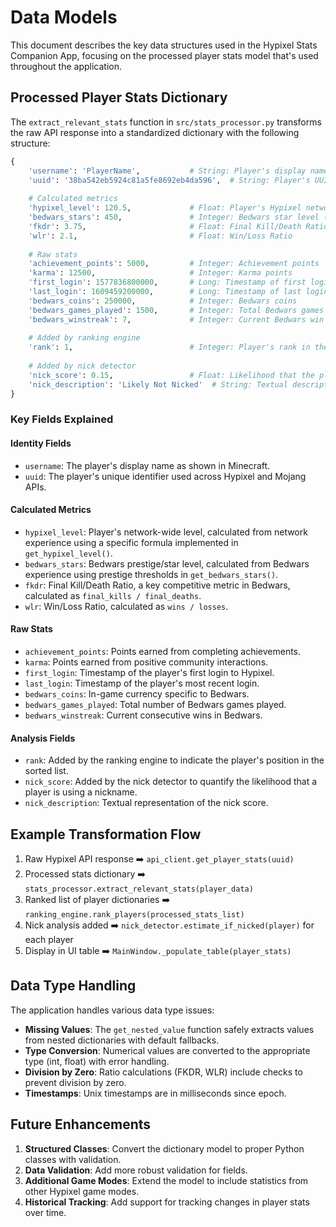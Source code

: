# Data Models

This document describes the key data structures used in the Hypixel Stats Companion App, focusing on the processed player stats model that's used throughout the application.

## Processed Player Stats Dictionary

The `extract_relevant_stats` function in `src/stats_processor.py` transforms the raw API response into a standardized dictionary with the following structure:

```python
{
    'username': 'PlayerName',           # String: Player's display name
    'uuid': '38ba542eb5924c81a5fe8692eb4da596',  # String: Player's UUID (without hyphens)
    
    # Calculated metrics
    'hypixel_level': 120.5,             # Float: Player's Hypixel network level
    'bedwars_stars': 450,               # Integer: Bedwars star level (prestige)
    'fkdr': 3.75,                       # Float: Final Kill/Death Ratio
    'wlr': 2.1,                         # Float: Win/Loss Ratio
    
    # Raw stats
    'achievement_points': 5000,         # Integer: Achievement points
    'karma': 12500,                     # Integer: Karma points
    'first_login': 1577836800000,       # Long: Timestamp of first login (ms since epoch)
    'last_login': 1609459200000,        # Long: Timestamp of last login (ms since epoch)
    'bedwars_coins': 250000,            # Integer: Bedwars coins
    'bedwars_games_played': 1500,       # Integer: Total Bedwars games played
    'bedwars_winstreak': 7,             # Integer: Current Bedwars win streak
    
    # Added by ranking engine
    'rank': 1,                          # Integer: Player's rank in the sorted list
    
    # Added by nick detector
    'nick_score': 0.15,                 # Float: Likelihood that the player is nicked (0.0-1.0)
    'nick_description': 'Likely Not Nicked'  # String: Textual description of nick probability
}
```

### Key Fields Explained

#### Identity Fields

- `username`: The player's display name as shown in Minecraft.
- `uuid`: The player's unique identifier used across Hypixel and Mojang APIs.

#### Calculated Metrics

- `hypixel_level`: Player's network-wide level, calculated from network experience using a specific formula implemented in `get_hypixel_level()`.
- `bedwars_stars`: Bedwars prestige/star level, calculated from Bedwars experience using prestige thresholds in `get_bedwars_stars()`.
- `fkdr`: Final Kill/Death Ratio, a key competitive metric in Bedwars, calculated as `final_kills / final_deaths`.
- `wlr`: Win/Loss Ratio, calculated as `wins / losses`.

#### Raw Stats

- `achievement_points`: Points earned from completing achievements.
- `karma`: Points earned from positive community interactions.
- `first_login`: Timestamp of the player's first login to Hypixel.
- `last_login`: Timestamp of the player's most recent login.
- `bedwars_coins`: In-game currency specific to Bedwars.
- `bedwars_games_played`: Total number of Bedwars games played.
- `bedwars_winstreak`: Current consecutive wins in Bedwars.

#### Analysis Fields

- `rank`: Added by the ranking engine to indicate the player's position in the sorted list.
- `nick_score`: Added by the nick detector to quantify the likelihood that a player is using a nickname.
- `nick_description`: Textual representation of the nick score.

## Example Transformation Flow

1. Raw Hypixel API response ➡️ `api_client.get_player_stats(uuid)`
2. Processed stats dictionary ➡️ `stats_processor.extract_relevant_stats(player_data)`
3. Ranked list of player dictionaries ➡️ `ranking_engine.rank_players(processed_stats_list)`
4. Nick analysis added ➡️ `nick_detector.estimate_if_nicked(player)` for each player
5. Display in UI table ➡️ `MainWindow._populate_table(player_stats)`

## Data Type Handling

The application handles various data type issues:

- **Missing Values**: The `get_nested_value` function safely extracts values from nested dictionaries with default fallbacks.
- **Type Conversion**: Numerical values are converted to the appropriate type (int, float) with error handling.
- **Division by Zero**: Ratio calculations (FKDR, WLR) include checks to prevent division by zero.
- **Timestamps**: Unix timestamps are in milliseconds since epoch.

## Future Enhancements

1. **Structured Classes**: Convert the dictionary model to proper Python classes with validation.
2. **Data Validation**: Add more robust validation for fields.
3. **Additional Game Modes**: Extend the model to include statistics from other Hypixel game modes.
4. **Historical Tracking**: Add support for tracking changes in player stats over time. 